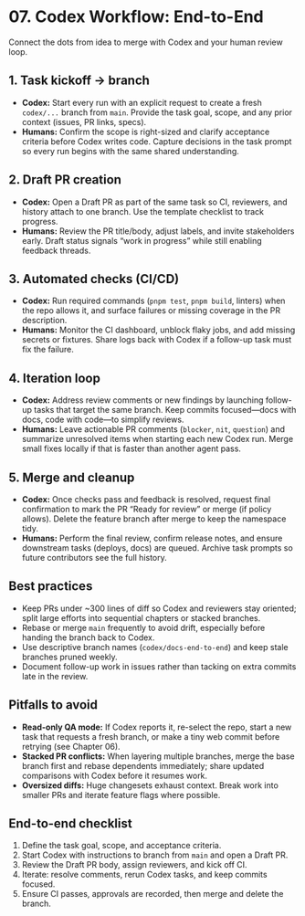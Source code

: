 # 07. Codex Workflow: End-to-End

Connect the dots from idea to merge with Codex and your human review loop.

## 1. Task kickoff → branch
- **Codex:** Start every run with an explicit request to create a fresh `codex/...` branch from `main`. Provide the task goal, scope, and any prior context (issues, PR links, specs).
- **Humans:** Confirm the scope is right-sized and clarify acceptance criteria before Codex writes code. Capture decisions in the task prompt so every run begins with the same shared understanding.

## 2. Draft PR creation
- **Codex:** Open a Draft PR as part of the same task so CI, reviewers, and history attach to one branch. Use the template checklist to track progress.
- **Humans:** Review the PR title/body, adjust labels, and invite stakeholders early. Draft status signals “work in progress” while still enabling feedback threads.

## 3. Automated checks (CI/CD)
- **Codex:** Run required commands (`pnpm test`, `pnpm build`, linters) when the repo allows it, and surface failures or missing coverage in the PR description.
- **Humans:** Monitor the CI dashboard, unblock flaky jobs, and add missing secrets or fixtures. Share logs back with Codex if a follow-up task must fix the failure.

## 4. Iteration loop
- **Codex:** Address review comments or new findings by launching follow-up tasks that target the same branch. Keep commits focused—docs with docs, code with code—to simplify reviews.
- **Humans:** Leave actionable PR comments (`blocker`, `nit`, `question`) and summarize unresolved items when starting each new Codex run. Merge small fixes locally if that is faster than another agent pass.

## 5. Merge and cleanup
- **Codex:** Once checks pass and feedback is resolved, request final confirmation to mark the PR “Ready for review” or merge (if policy allows). Delete the feature branch after merge to keep the namespace tidy.
- **Humans:** Perform the final review, confirm release notes, and ensure downstream tasks (deploys, docs) are queued. Archive task prompts so future contributors see the full history.

## Best practices
- Keep PRs under ~300 lines of diff so Codex and reviewers stay oriented; split large efforts into sequential chapters or stacked branches.
- Rebase or merge `main` frequently to avoid drift, especially before handing the branch back to Codex.
- Use descriptive branch names (`codex/docs-end-to-end`) and keep stale branches pruned weekly.
- Document follow-up work in issues rather than tacking on extra commits late in the review.

## Pitfalls to avoid
- **Read-only QA mode:** If Codex reports it, re-select the repo, start a new task that requests a fresh branch, or make a tiny web commit before retrying (see Chapter 06).
- **Stacked PR conflicts:** When layering multiple branches, merge the base branch first and rebase dependents immediately; share updated comparisons with Codex before it resumes work.
- **Oversized diffs:** Huge changesets exhaust context. Break work into smaller PRs and iterate feature flags where possible.

## End-to-end checklist
1. Define the task goal, scope, and acceptance criteria.
2. Start Codex with instructions to branch from `main` and open a Draft PR.
3. Review the Draft PR body, assign reviewers, and kick off CI.
4. Iterate: resolve comments, rerun Codex tasks, and keep commits focused.
5. Ensure CI passes, approvals are recorded, then merge and delete the branch.
